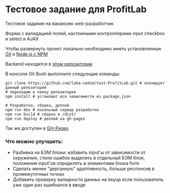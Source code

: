 # Тестовое задание для ProfitLab
Тестовое задание на вакансию web-разработчик

Форма с валидацией полей, кастомными контроллерами input checkbox и select и AJAX

Чтобы развернуть проект локально необходимо иметь установленные [Git](https://git-scm.com/) и [Node.js с NPM](https://nodejs.org/en/)

Backend находится в [этом репозитории](https://git-scm.com/)

В консоле Git Bush выполните следующие команды:
```
git clone https://github.com/laka-vadim/test-ProfitLab.git # клонирует данный репозиторий
# переходим в папку репозитория
npm install # установит все зависимости из package.json

# Разработка, сборка, деплой
npm run dev # локальный сервер разработки
npm run build # сборка в /dist/
npm run deploy # деплой на gh-pages
```
Так же доступен в [GH-Pages](https://laka-vadim.github.io/test-ProfitLab/)

### Что можно  улучшить:
- Разбивка на БЭМ блоки: избавить input'ы от зависимости от окружения, стили ошибок выделить в отдельный БЭМ блок, положения input'ов определять в элементами блока form
- Сделать менее "дерганную" адаптивность, больше респонсив в промежуточных точках
- Добавить проверку валидности данных на keyup если пользователь уже один раз ошибкался в вводе
